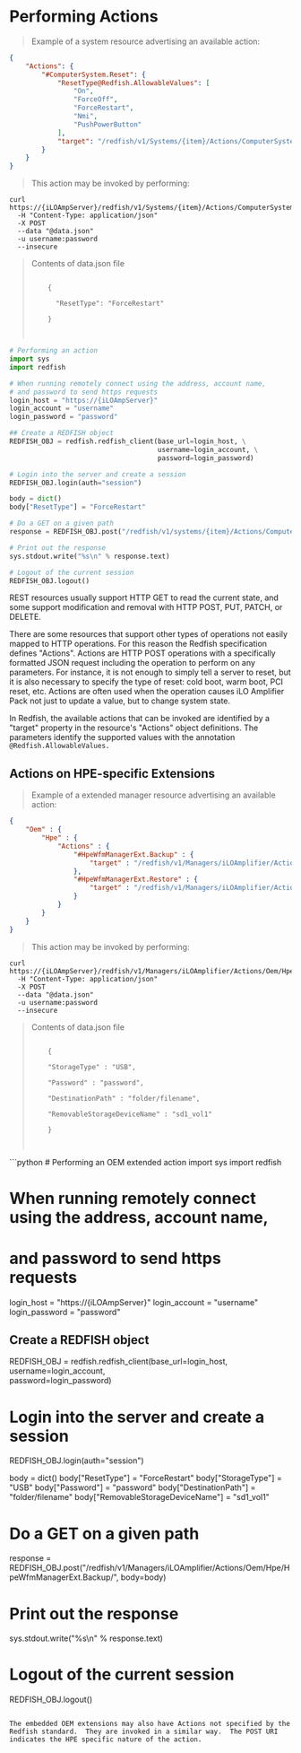 # Performing Actions

> Example of a system resource advertising an available action:

```json
{
    "Actions": {
        "#ComputerSystem.Reset": {
            "ResetType@Redfish.AllowableValues": [
                "On",
                "ForceOff",
                "ForceRestart",
                "Nmi",
                "PushPowerButton"
            ],
            "target": "/redfish/v1/Systems/{item}/Actions/ComputerSystem.Reset/"
        }
    }
}
```

> This action may be invoked by performing:

```shell
curl https://{iLOAmpServer}/redfish/v1/Systems/{item}/Actions/ComputerSystem.Reset/ 
  -H "Content-Type: application/json" 
  -X POST 
  --data "@data.json"  
  -u username:password 
  --insecure
```
<blockquote class="lang-specific shell">
	<p>Contents of data.json file </p>
    <p><code>
    {<br>
      "ResetType": "ForceRestart"</br>
    }</br>
    </code></p>
</blockquote>

```python
# Performing an action
import sys
import redfish

# When running remotely connect using the address, account name, 
# and password to send https requests
login_host = "https://{iLOAmpServer}"
login_account = "username"
login_password = "password"

## Create a REDFISH object
REDFISH_OBJ = redfish.redfish_client(base_url=login_host, \
                                     username=login_account, \
                                     password=login_password)

# Login into the server and create a session
REDFISH_OBJ.login(auth="session")

body = dict()
body["ResetType"] = "ForceRestart"

# Do a GET on a given path
response = REDFISH_OBJ.post("/redfish/v1/systems/{item}/Actions/ComputerSystem.Reset/", body=body)

# Print out the response
sys.stdout.write("%s\n" % response.text)

# Logout of the current session
REDFISH_OBJ.logout()
```

REST resources usually support HTTP GET to read the current state, and some support modification and removal with HTTP POST, PUT, PATCH, or DELETE.

There are some resources that support other types of operations not easily mapped to HTTP operations.  For this reason the Redfish specification defines "Actions".  Actions are HTTP POST operations with a specifically formatted JSON request including the operation to perform on any parameters.  For instance, it is not enough to simply tell a server to reset, but it is also necessary to specify the type of reset: cold boot, warm boot, PCI reset, etc.  Actions are often used when the operation causes iLO Amplifier Pack not just to update a value, but to change system state.

In Redfish, the available actions that can be invoked are identified by a "target" property in the resource's "Actions" object definitions.  The parameters identify the supported values with the annotation `@Redfish.AllowableValues.`

## Actions on HPE-specific Extensions

> Example of a extended manager resource advertising an available action:

```json
{
	"Oem" : {
		"Hpe" : {
			"Actions" : {
				"#HpeWfmManagerExt.Backup" : {
					"target" : "/redfish/v1/Managers/iLOAmplifier/Actions/Oem/Hpe/HpeWfmManagerExt.Backup"
				},
				"#HpeWfmManagerExt.Restore" : {
					"target" : "/redfish/v1/Managers/iLOAmplifier/Actions/Oem/Hpe/HpeWfmManagerExt.Restore"
				}
			}
		}
	}
}
```
> This action may be invoked by performing:

```shell
curl https://{iLOAmpServer}/redfish/v1/Managers/iLOAmplifier/Actions/Oem/Hpe/HpeWfmManagerExt.Backup/
  -H "Content-Type: application/json" 
  -X POST 
  --data "@data.json"  
  -u username:password 
  --insecure
```
<blockquote class="lang-specific shell">
	<p>Contents of data.json file </p>
    <p><code>
    {<br>
    "StorageType" : "USB",<br>
	"Password" : "password",<br>
	"DestinationPath" : "folder/filename",<br>
	"RemovableStorageDeviceName" : "sd1_vol1"<br>
    }</br>
    </code></p>
</blockquote>
```python
# Performing an OEM extended action
import sys
import redfish

# When running remotely connect using the address, account name, 
# and password to send https requests
login_host = "https://{iLOAmpServer}"
login_account = "username"
login_password = "password"

## Create a REDFISH object
REDFISH_OBJ = redfish.redfish_client(base_url=login_host, \
                                     username=login_account, \
                                     password=login_password)

# Login into the server and create a session
REDFISH_OBJ.login(auth="session")

body = dict()
body["ResetType"] = "ForceRestart"
body["StorageType"] = "USB"
body["Password"] = "password"
body["DestinationPath"] = "folder/filename"
body["RemovableStorageDeviceName"] = "sd1_vol1"

# Do a GET on a given path
response = REDFISH_OBJ.post("/redfish/v1/Managers/iLOAmplifier/Actions/Oem/Hpe/HpeWfmManagerExt.Backup/", body=body)

# Print out the response
sys.stdout.write("%s\n" % response.text)

# Logout of the current session
REDFISH_OBJ.logout()
```

The embedded OEM extensions may also have Actions not specified by the Redfish standard.  They are invoked in a similar way.  The POST URI indicates the HPE specific nature of the action.

